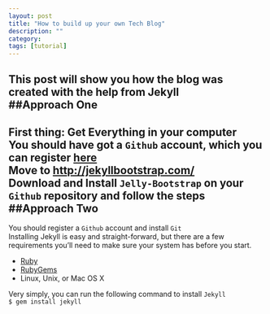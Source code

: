 ```yaml
---
layout: post
title: "How to build up your own Tech Blog"
description: ""
category: 
tags: [tutorial]
---
```


This post will show you how the blog was created with the help from Jekyll   
##Approach One 
----   
  
First thing: Get Everything in your computer   
You should have got a `Github` account, which you can register [here](https://github.com/)   
Move to <http://jekyllbootstrap.com/>   
Download and Install `Jelly-Bootstrap` on your `Github` repository and follow the steps   
##Approach Two   
----   

You should register a `Github` account and install `Git`   
Installing Jekyll is easy and straight-forward, but there are a few requirements you’ll need to make sure your system has before you start.

<ul>
<li><a href='http://www.ruby-lang.org/en/downloads/'>Ruby</a></li>

<li><a href='http://rubygems.org/pages/download'>RubyGems</a></li>

<li>Linux, Unix, or Mac OS X</li>
</ul>   

Very simply, you can run the following command to install `Jekyll`     
`$ gem install jekyll`





